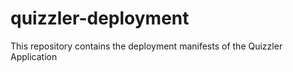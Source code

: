 # quizzler-deployment
This repository contains the deployment manifests of the Quizzler Application
